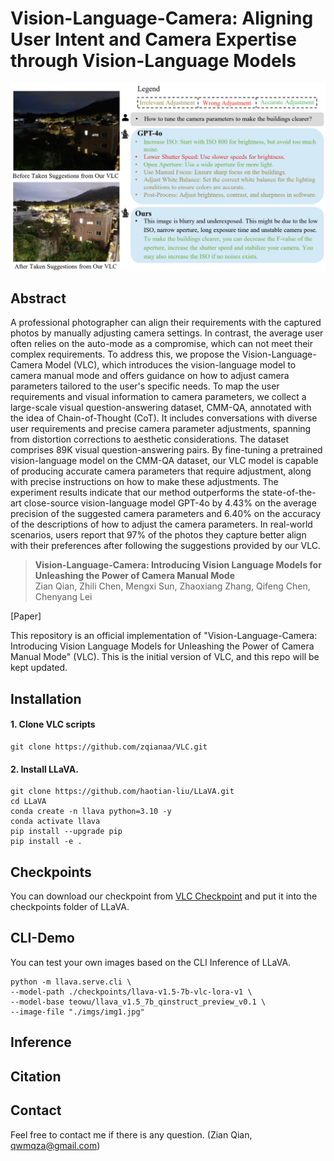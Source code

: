# Vision-Language-Camera: Aligning User Intent and Camera Expertise through Vision-Language Models

![](./demo/teaser.png)

## Abstract
A professional photographer can align their requirements with the captured photos by manually adjusting camera settings. In contrast, the average user often relies on the auto-mode as a compromise, which can not meet their complex requirements. To address this, we propose the Vision-Language-Camera Model (VLC), which introduces the vision-language model to camera manual mode and offers guidance on how to adjust camera parameters tailored to the user's specific needs. To map the user requirements and visual information to camera parameters, we collect a large-scale visual question-answering dataset, CMM-QA, annotated with the idea of Chain-of-Thought (CoT). It includes conversations with diverse user requirements and precise camera parameter adjustments, spanning from distortion corrections to aesthetic considerations. The dataset comprises 89K visual question-answering pairs. By fine-tuning a pretrained vision-language model on the CMM-QA dataset, our VLC model is capable of producing accurate camera parameters that require adjustment, along with precise instructions on how to make these adjustments. The experiment results indicate that our method outperforms the state-of-the-art close-source vision-language model GPT-4o by 4.43% on the average precision of the suggested camera parameters and 6.40% on the accuracy of the descriptions of how to adjust the camera parameters. In real-world scenarios, users report that 97% of the photos they capture better align with their preferences after following the suggestions provided by our VLC. 

> **Vision-Language-Camera: Introducing Vision Language Models for Unleashing the Power of Camera Manual Mode** <br>Zian Qian, Zhili Chen, Mengxi Sun, Zhaoxiang Zhang, Qifeng Chen, Chenyang Lei<br>

[Paper]

This repository is an official implementation of "Vision-Language-Camera: Introducing Vision Language Models for Unleashing the Power of Camera Manual Mode" (VLC). This is the initial version of VLC, and this repo will be kept updated.

## Installation
#### 1. Clone VLC scripts

```shell
git clone https://github.com/zqianaa/VLC.git
```

#### 2. Install LLaVA.

```shell
git clone https://github.com/haotian-liu/LLaVA.git
cd LLaVA
conda create -n llava python=3.10 -y
conda activate llava
pip install --upgrade pip
pip install -e .
```

## Checkpoints

You can download our checkpoint from [VLC Checkpoint](https://drive.google.com/file/d/16oi5ISlCvPdr6-oi-0w_6YmLj6XUNzEG/view?usp=sharing) and put it into the checkpoints folder of LLaVA.


## CLI-Demo

You can test your own images based on the CLI Inference of LLaVA.

```shell
python -m llava.serve.cli \
--model-path ./checkpoints/llava-v1.5-7b-vlc-lora-v1 \
--model-base teowu/llava_v1.5_7b_qinstruct_preview_v0.1 \
--image-file "./imgs/img1.jpg"
```

## Inference

## Citation

## Contact
Feel free to contact me if there is any question. (Zian Qian, qwmqza@gmail.com)
